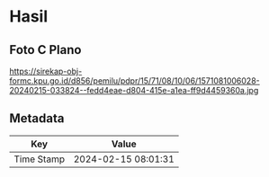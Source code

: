 # Hasil

## Foto C Plano

https://sirekap-obj-formc.kpu.go.id/d856/pemilu/pdpr/15/71/08/10/06/1571081006028-20240215-033824--fedd4eae-d804-415e-a1ea-ff9d4459360a.jpg


## Metadata

| Key        | Value               |
| ---------- | ------------------- |
| Time Stamp | 2024-02-15 08:01:31 |



